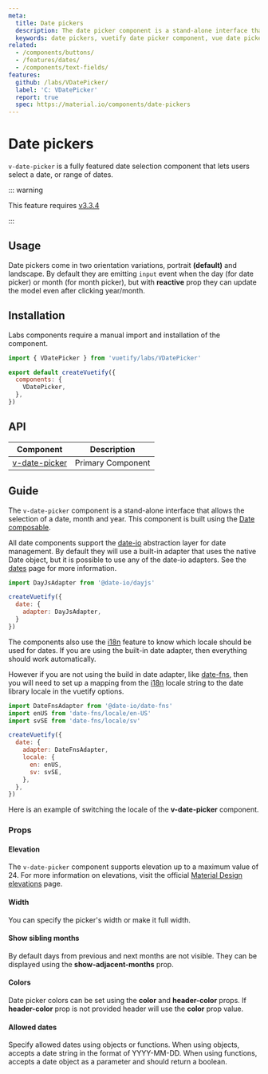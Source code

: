 ```yaml
---
meta:
  title: Date pickers
  description: The date picker component is a stand-alone interface that allows the selection of a date, month and year.
  keywords: date pickers, vuetify date picker component, vue date picker component
related:
  - /components/buttons/
  - /features/dates/
  - /components/text-fields/
features:
  github: /labs/VDatePicker/
  label: 'C: VDatePicker'
  report: true
  spec: https://material.io/components/date-pickers
---
```


# Date pickers

`v-date-picker` is a fully featured date selection component that lets users select a date, or range of dates.

<!-- ![Date picker Entry](https://cdn.vuetifyjs.com/docs/images/components/v-date-picker/v-date-picker-entry.png) -->

<page-features />

::: warning

This feature requires [v3.3.4](/getting-started/release-notes/?version=v3.3.4)

:::

## Usage

Date pickers come in two orientation variations, portrait **(default)** and landscape. By default they are emitting `input` event when the day (for date picker) or month (for month picker), but with **reactive** prop they can update the model even after clicking year/month.

<usage name="v-date-picker" />

<entry />

## Installation

Labs components require a manual import and installation of the component.

```js { resource="src/plugins/vuetify.js" }
import { VDatePicker } from 'vuetify/labs/VDatePicker'

export default createVuetify({
  components: {
    VDatePicker,
  },
})
```

## API

| Component | Description |
| - | - |
| [v-date-picker](/api/v-date-picker/) | Primary Component |

<api-inline hide-links />

<!-- ## Anatomy

The recommended placement of elements inside of `v-date-picker` is:

* TODO

![Date picker Anatomy](https://cdn.vuetifyjs.com/docs/images/components/v-date-picker/v-date-picker-anatomy.png)

| Element / Area | Description |
| - | - |
| 1. Container | The Date picker container holds all `v-date-picker` components | -->

## Guide

The `v-date-picker` component is a stand-alone interface that allows the selection of a date, month and year. This component is built using the [Date composable](/features/dates/).

All date components support the [date-io](https://github.com/dmtrKovalenko/date-io) abstraction layer for date management. By default they will use a built-in adapter that uses the native Date object, but it is possible to use any of the date-io adapters. See the [dates](/features/dates/) page for more information.

```js
import DayJsAdapter from '@date-io/dayjs'

createVuetify({
  date: {
    adapter: DayJsAdapter,
  }
})
```

The components also use the [i18n](/features/internationalization) feature to know which locale should be used for dates. If you are using the built-in date adapter, then everything should work automatically.

However if you are not using the build in date adapter, like [date-fns](https://www.npmjs.com/package/@date-io/date-fns), then you will need to set up a mapping from the [i18n](/features/internationalization) locale string to the date library locale in the vuetify options.

```js
import DateFnsAdapter from '@date-io/date-fns'
import enUS from 'date-fns/locale/en-US'
import svSE from 'date-fns/locale/sv'

createVuetify({
  date: {
    adapter: DateFnsAdapter,
    locale: {
      en: enUS,
      sv: svSE,
    },
  },
})
```

Here is an example of switching the locale of the **v-date-picker** component.

<example file="v-date-picker/guide-locale" />

<!-- The following code snippet is an example of a basic `v-date-picker` component:

```html
<v-date-picker></v-date-picker>
```
-->

### Props

#### Elevation

The `v-date-picker` component supports elevation up to a maximum value of 24. For more information on elevations, visit the official [Material Design elevations](https://material.io/design/environment/elevation.html) page.

<example file="v-date-picker/prop-elevation" />

#### Width

You can specify the picker's width or make it full width.

<example file="v-date-picker/prop-width" />

#### Show sibling months

By default days from previous and next months are not visible. They can be displayed using the **show-adjacent-months** prop.

<example file="v-date-picker/prop-show-adjacent-months" />

#### Colors

Date picker colors can be set using the **color** and **header-color** props. If **header-color** prop is not provided header will use the **color** prop value.

<example file="v-date-picker/prop-colors" />

#### Allowed dates

Specify allowed dates using objects or functions. When using objects, accepts a date string in the format of YYYY-MM-DD. When using functions, accepts a date object as a parameter and should return a boolean.

<example file="v-date-picker/prop-allowed-dates" />

<!--
## Caveats

::: warning
  `v-date-picker` accepts ISO 8601 **date** strings (*YYYY-MM-DD*). For more information regarding ISO 8601 and other standards, visit the official ISO (International Organization for Standardization) [International Standards](https://www.iso.org/standards.html) page.
:::

## Examples

### Props

#### Colors

Date picker colors can be set using the **color** and **header-color** props. If **header-color** prop is not provided header will use the **color** prop value.

<example file="v-date-picker/prop-colors" />

#### Elevation

The `v-date-picker` component supports elevation up to a maximum value of 24. For more information on elevations, visit the official [Material Design elevations](https://material.io/design/environment/elevation.html) page.

<example file="v-date-picker/prop-elevation" />

#### Icons

You can override the default icons used in the picker.

<example file="v-date-picker/prop-icons" />

#### Multiple

Date picker can now select multiple dates with the **multiple** prop. If using **multiple** then date picker expects its model to be an array.

<example file="v-date-picker/prop-multiple" />

#### Picker date

You can watch the **picker-date** which is the displayed month/year (depending on the picker type and active view) to perform some action when it changes. This uses the `.sync` modifier.

<example file="v-date-picker/prop-picker-date" />

#### Range

Date picker can select date range with the **range** prop. When using **range** prop date picker expects its model to be an array of length 2 or empty.

<example file="v-date-picker/prop-range" />

#### Readonly

Selecting new date could be disabled by adding **readonly** prop.

<example file="v-date-picker/prop-readonly" />

#### Show current

By default the current date is displayed using outlined button - **show-current** prop allows you to remove the border or select different date to be displayed as the current one.

<example file="v-date-picker/prop-show-current" />

### Events

#### Date buttons

Handle events such as `@click`, `@dblclick`, `@mouseenter`, and more when interacting with *date, month, and year* buttons.

<example file="v-date-picker/event-button-events" />

#### Date events

You can specify events using arrays, objects or functions. To change the default color of the event use **event-color** prop. Your **events** function or object can return an array of colors (material or css) in case you want to display multiple event indicators.

<example file="v-date-picker/event-events" />

### Misc

#### Active picker

You can create a birthday picker - starting with year picker by default, restricting dates range and closing the picker menu after selecting the day make the perfect birthday picker.

<example file="v-date-picker/misc-birthday" />

#### Dialog and menu

When integrating a picker into a `v-text-field`, it is recommended to use the **readonly** prop. This will prevent mobile keyboards from triggering. To save vertical space, you can also hide the picker title.

Pickers expose a slot that allow you to hook into save and cancel functionality. This will maintain an old value which can be replaced if the user cancels.

<example file="v-date-picker/misc-dialog-and-menu" />

#### Formatting

If you need to display date in the custom format (different than YYYY-MM-DD) you need to use the formatting function.

<example file="v-date-picker/misc-formatting" />

#### Formatting with external libraries

Formatting dates is possible also with external libs such as Moment.js or date-fns

<example file="v-date-picker/misc-formatting-external-libraries" />

#### Internationalization

The date picker supports internationalization through the JavaScript Date object. Specify a BCP 47 language tag using the **locale** prop, and then set the first day of the week with the **first-day-of-week** prop.

<example file="v-date-picker/misc-internationalization" />

#### Orientation

Date pickers come in two orientation variations, portrait **(default)** and landscape.

<example file="v-date-picker/misc-orientation" /> -->
